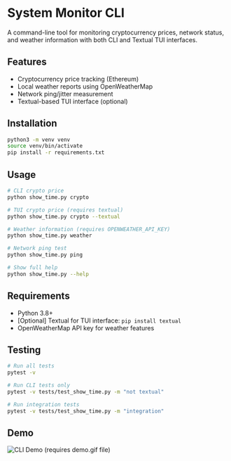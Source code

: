 # System Monitor CLI

A command-line tool for monitoring cryptocurrency prices, network status, and weather information
with both CLI and Textual TUI interfaces.

## Features

- Cryptocurrency price tracking (Ethereum)
- Local weather reports using OpenWeatherMap
- Network ping/jitter measurement
- Textual-based TUI interface (optional)

## Installation

```bash
python3 -m venv venv
source venv/bin/activate
pip install -r requirements.txt
```

## Usage

```bash
# CLI crypto price
python show_time.py crypto

# TUI crypto price (requires textual)
python show_time.py crypto --textual

# Weather information (requires OPENWEATHER_API_KEY)
python show_time.py weather

# Network ping test
python show_time.py ping

# Show full help
python show_time.py --help
```

## Requirements

- Python 3.8+
- [Optional] Textual for TUI interface: `pip install textual`
- OpenWeatherMap API key for weather features

## Testing

```bash
# Run all tests
pytest -v

# Run CLI tests only
pytest -v tests/test_show_time.py -m "not textual"

# Run integration tests
pytest -v tests/test_show_time.py -m "integration"
```

## Demo

![CLI Demo](demo.gif) (requires demo.gif file)
